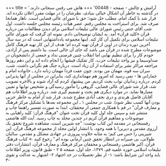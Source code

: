 +++
title = 'آرامش و چالش - صفحه - 00448'
+++
هاش می رفس سنجانی دارند. در گذشته به خاطر آن اشکال خیالی بنیادی، نظرشان را در مهلت مقرر اعلان نکرده اند. قرار شد با کمک امام، مطلب حل شود؛ حق با شورای عالی قضایی است. ناهار همانجا صرف شد. برای استراحت به مجلس رفتم. عصر هیأت رئیسه مجلس جلسه داشت. اول شب آقای جنتی رئیس شورای عالی تبلیغات اسلامی برای دیدن مطالعات من درباره قرآن «کلید قرآن» آمد. به ایشان توضیحاتی دادم. نمونه ای گرفت که شورای عالی تبلیغات اسلامی برای تکمیل آن کار کند. اینها مجموعه یادداشتهایی است که در سه سال آخرین دوره زندان در اوین از قرآن تهیه کرده ام؛ هدف از این کار تهیه فرهنگ کامل موضوعات مطرح شده در قرآن می باشد که جای آن خالی است. بنا داشتم پس از آزادی، خودم کار را برای تنظیم نهایی اما انقلاب چنین فرصتی نداد و جمعی از دانشجویان در صداوسیما و نیز واحد تبلیغات حزب، کار تفکیک فیشها را انجام داده اند و این دهم روزها مراجعه مراکز نشر برای استفاده از آن زیاد است. درباره جنگ هم نگرانی داشت. شب، سران سه قوه، مهمان من بودند. چون عفت فردا مهمان زنانه دارد ـ خانواده امام و جمارانی ها - نمی رسید که امروز هم مهمانداری کند، بنابراین در مجلس از آنها پذیرایی کردم. درباره زندانیان تواب بحث کردیم. من پیشنهاد کردم که آزاد شوند و بالاخره تصویب شد، قرار شد شورای عالی قضایی، گروهی را مأمور رسیدگی و تشخیص توابها و تعیین معیارها نماید. در موارد دیگری هم بحث و تصمیم گیری شد. درباره وزیر اطلاعات هم آقایان فاضل هرندی و دری نجف آبادی مطرح شدند. قرار شد از امام به خاطر حزبی بودن آنها کسب نظر شود). شب در مجلس ۱ ـ این مجموعه بعدها با تشکیل مرکز فرهنگ و معارف قرآن" در قم با همکاری جمعی از محققان، ابتدا به صورت تفسیر راهنما چاپ و منتشر شد و سپس جلد اول کلید قرآن تحت عنوان "فرهنگ قرآن؛ کلید راهیابی به موضوعات و مفاهیم قرآن کریم در چندین مجلد به چاپ رسید. آیت الله هاشمی رفسنجانی در مقدمه این کتاب نوشت: "چه شیرین است، مشاهده شروع تحقق یک آرزوی مقدس و دیرین! با همه وجود، با انتشار اولین مجلد از مجموعه فرهنگ قرآن، این شیرینی را حس می کنم؛ به مثابه حلاوت پیروزی در جهادی مشکل و مقدس. سالیان طولانی، بی صبرانه در انتظار تحقق چنین آرمانی بوده ام." رجوع کنید ← کتاب فرهنگ قرآن، اکبر هاشمی رفسنجانی و محققان مرکز فرهنگ و معارف قرآن، انتشارات دفتر تبلیغات اسلامی حوزه علمیه قم، ۱۳۷۹، جلد اول، صفحه ۵ ۲ - طبق قانون، وزیر اطلاعات باید واجد این شرایط باشد: ۱- از نظر تحصیلات در حد اجتهاد ۲- اشتهار به عدالت و تقوی ۳-